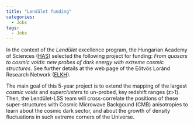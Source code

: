 ```yaml
---
title: "Lendület funding"
categories:
  - Jobs
tags:
  - Jobs
---
```


In the context of the _Lendület_ excellence program, the Hungarian Academy of Sciences ([HAS](https://mta.hu/english)) selected the following project for funding: _From quasars to cosmic voids: new probes of dark energy with extreme cosmic structures_. See further details at the web page of the Eötvös Loránd Research Network ([ELKH](https://elkh.org/en/news/eight-new-elkh-research-groups-win-grant-to-start-work-as-part-of-the-2022-mta-lendulet-momentum-program/)).

The main goal of this 5-year project is to extend the mapping of the largest _cosmic voids_ and _superclusters_ to un-probed, key redshift ranges (z>1). Then, the Lendület-LSS team will cross-correlate the positions of these super-structures with Cosmic Microwave Backgound (CMB) anisotropies to learn about the cosmic dark sector, and about the growth of density fluctuations in such extreme corners of the Universe.
